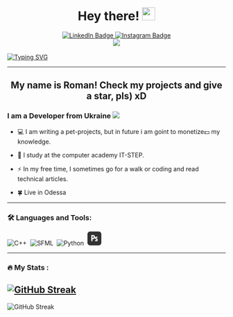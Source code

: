 <h1 align = "center">
  Hey there!
  <img src="https://media.giphy.com/media/hvRJCLFzcasrR4ia7z/giphy.gif" width="30px" height = "30px"/>
</h1>

<div id="badges" align = "center">
  <a href="https://www.linkedin.com/in/roman-zaitcev-75b859228/">
    <img src="https://img.shields.io/badge/LinkedIn-blue?style=for-the-badge&logo=linkedin&logoColor=white" alt="LinkedIn Badge"/>
  </a>
  <a href="https://www.instagram.com/rmjxx111/">
    <img src="https://img.shields.io/badge/Instagram-E4405F?style=for-the-badge&logo=instagram&logoColor=white" alt="Instagram Badge"/>
  </a>
</div>

<div align = "center">
  <img src = "https://img.shields.io/github/stars/Cominta?style=social">
</div>

[![Typing SVG](https://readme-typing-svg.herokuapp.com?font=Bebas+Neue&size=40&duration=2000&color=973BF7&center=true&vCenter=true&width=1000&height=150&lines=To+be;or;!to+be%3F)](https://git.io/typing-svg)

---

<h2 align = "center">My name is Roman! Check my projects and give a star, pls) xD</h2>

### I am a Developer from Ukraine <img src="https://media.giphy.com/media/WUlplcMpOCEmTGBtBW/giphy.gif" width="30">

- :computer: I am writing a pet-projects, but in future i am goint to monetize:dollar: my knowledge.

- :runner: I study at the computer academy IT-STEP.

- :zap: In my free time, I sometimes go for a walk or coding and read technical articles.

- :four_leaf_clover: Live in Odessa

---

### :hammer_and_wrench: Languages and Tools:

<div>
  <img src="https://upload.wikimedia.org/wikipedia/commons/1/18/ISO_C%2B%2B_Logo.svg" title="C++" alt="C++" width="32" height="32"/>&nbsp;
  <img src="https://upload.wikimedia.org/wikipedia/commons/a/a0/SFML_Logo.svg" title="SFML" alt="SFML" width="32" height="32"/>&nbsp;
  <img src="https://upload.wikimedia.org/wikipedia/commons/c/c3/Python-logo-notext.svg" title="Python" alt="Python" width="32" height="32"/>&nbsp;
  <img src="https://github.com/Cominta/Cominta/blob/main/icons/photoshop.png" title="Photoshop" alt="Photoshop" width="32" height="32"/>&nbsp;
</div>

---

### :fire: My Stats :
[![GitHub Streak](http://github-readme-streak-stats.herokuapp.com?user=Cominta&theme=dark&background=000000)](https://git.io/streak-stats)
-
![GitHub Streak](https://github-readme-stats.vercel.app/api/top-langs/?username=Cominta)
